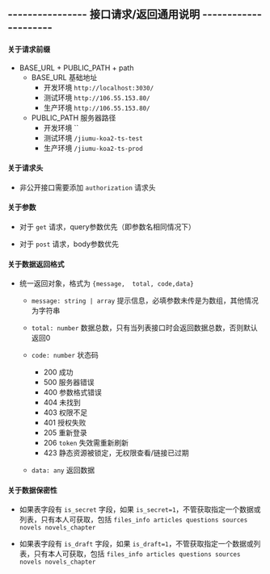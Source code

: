 
## ---------------- 接口请求/返回通用说明  ---------------------

#### 关于请求前缀

- BASE_URL + PUBLIC_PATH + path
  - BASE_URL 基础地址
    + 开发环境 `http://localhost:3030/`
    + 测试环境 `http://106.55.153.80/`
    + 生产环境 `http://106.55.153.80/`
  - PUBLIC_PATH 服务器路径
    + 开发环境 ``
    + 测试环境 `/jiumu-koa2-ts-test`
    + 生产环境 `/jiumu-koa2-ts-prod`

#### 关于请求头

- 非公开接口需要添加 `authorization` 请求头

#### 关于参数

- 对于 `get` 请求，query参数优先（即参数名相同情况下）

- 对于 `post` 请求，body参数优先

#### 关于数据返回格式

- 统一返回对象，格式为 `{message,  total, code,data}`

  + `message: string | array` 提示信息，必填参数未传是为数组，其他情况为字符串

  + `total: number` 数据总数，只有当列表接口时会返回数据总数，否则默认返回0

  + `code: number` 状态码
    - 200 成功
    - 500 服务器错误
    - 400 参数格式错误
    - 404 未找到
    - 403 权限不足
    - 401 授权失败
    - 205 重新登录
    - 206 `token` 失效需重新刷新
    - 423 静态资源被锁定，无权限查看/链接已过期
  
  + `data: any` 返回数据

#### 关于数据保密性

- 如果表字段有 `is_secret` 字段，如果 `is_secret=1`，不管获取指定一个数据或列表，只有本人可获取，包括 `files_info articles questions sources novels novels_chapter `

- 如果表字段有 `is_draft` 字段，如果 `is_draft=1`，不管获取指定一个数据或列表，只有本人可获取，包括 `files_info articles questions sources novels novels_chapter `

